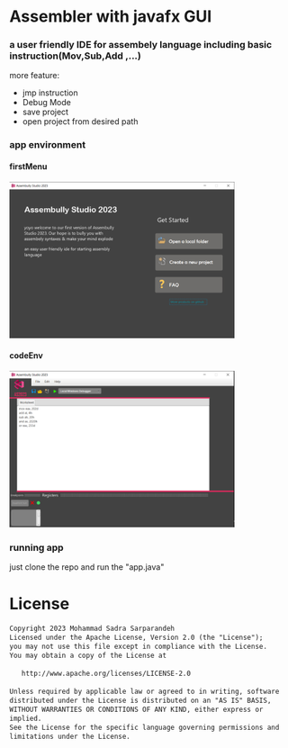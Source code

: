 # Assembler with javafx GUI
### a user friendly IDE for assembely language including basic instruction(Mov,Sub,Add ,...) 


more feature:
* jmp instruction
* Debug Mode
* save project
* open project from desired path

### app environment

#### firstMenu
<img src="./images/1.PNG" width = 400 />

#### codeEnv
<img src="./images/2.PNG" width = 400 />

### running app
just clone the repo and run the "app.java"



License
=======

    Copyright 2023 Mohammad Sadra Sarparandeh
    Licensed under the Apache License, Version 2.0 (the "License");
    you may not use this file except in compliance with the License.
    You may obtain a copy of the License at

       http://www.apache.org/licenses/LICENSE-2.0

    Unless required by applicable law or agreed to in writing, software
    distributed under the License is distributed on an "AS IS" BASIS,
    WITHOUT WARRANTIES OR CONDITIONS OF ANY KIND, either express or implied.
    See the License for the specific language governing permissions and
    limitations under the License.